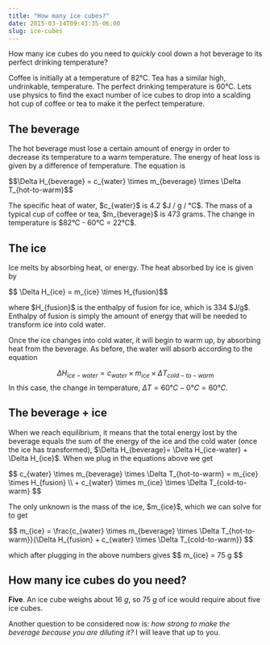 ```yaml
---
title: "How many ice cubes?"
date: 2015-03-14T09:43:35-06:00
slug: ice-cubes
---
```


<script type="text/javascript" src="https://cdnjs.cloudflare.com/ajax/libs/mathjax/2.7.1/MathJax.js?config=TeX-AMS-MML_HTMLorMML">
</script>
<script type="text/x-mathjax-config">
MathJax.Hub.Config({
  tex2jax: {
    inlineMath: [['$','$'], ['\\(','\\)']],
    displayMath: [['$$','$$'], ['\[','\]']],
    processEscapes: true,
    processEnvironments: true,
    "HTML-CSS": { 
         linebreaks: { automatic: true }
    },
    SVG: { 
         linebreaks: { automatic: true } 
    },
    skipTags: ['script', 'noscript', 'style', 'textarea', 'pre'],
    TeX: { equationNumbers: { autoNumber: "AMS" },
         extensions: ["AMSmath.js", "AMSsymbols.js"] }
  }
});
</script>

<script type="text/x-mathjax-config">
  MathJax.Hub.Queue(function() {
    // Fix <code> tags after MathJax finishes running. This is a
    // hack to overcome a shortcoming of Markdown. Discussion at
    // https://github.com/mojombo/jekyll/issues/199
    var all = MathJax.Hub.getAllJax(), i;
    for(i = 0; i < all.length; i += 1) {
        all[i].SourceElement().parentNode.className += ' has-jax';
    }
});
</script>


How many ice cubes do you need to *quickly* cool down a hot beverage to its perfect drinking temperature?

Coffee is initially at a temperature of 82°C. Tea has a similar high, undrinkable, temperature. The perfect drinking temperature is 60°C. Lets use physics to find the exact number of ice cubes to drop into a scalding hot cup of coffee or tea to make it the perfect temperature.

## The beverage

The hot beverage must lose a certain amount of energy in order to decrease its temperature to a warm temperature. The energy of heat loss is given by a difference of temperature. The equation is

<p>
$$\Delta H_{beverage} = c_{water} \times m_{beverage} \times \Delta T_{hot-to-warm}$$
</p>

<p>
The specific heat of water, $c_{water}$ is 4.2 $J / g / °C$. The mass of a typical cup of coffee or tea, $m_{beverage}$  is 473 grams. The change in temperature is $82°C - 60°C = 22°C$.
</p>

## The ice

Ice melts by absorbing heat, or energy. The heat absorbed by ice is given by

<p>$$ \Delta H_{ice} = m_{ice} \times H_{fusion}$$</p>

<p>
where $H_{fusion}$ is the enthalpy of fusion for ice, which is 334 $J/g$. Enthalpy of fusion is simply the amount of energy that will be needed to transform ice into cold water.
</p>

<p>
Once the ice changes into cold water, it will begin to warm up, by absorbing heat from the beverage. As before, the water will absorb according to the equation 

$$\Delta H_{ice-water} = c_{water} \times m_{ice} \times \Delta T_{cold-to-warm}$$ 
In this case, the change in temperature, $\Delta T = 60°C - 0°C = 60°C$.
</p>

## The beverage + ice

<p>
When we reach equilibrium, it means that the total energy lost by the beverage equals the sum of the energy of the ice and the cold water (once the ice has transformed), $\Delta H_{beverage}= \Delta H_{ice-water} + \Delta H_{ice}$. When we plug in the equations above we get
</p>
$$
c_{water} \times m_{beverage} \times \Delta T_{hot-to-warm} = m_{ice} \times H_{fusion} \\
+ c_{water} \times m_{ice} \times \Delta T_{cold-to-warm}
$$
<p>
The only unknown is the mass of the ice, $m_{ice}$, which we can solve for to get
</p>
$$
m_{ice} = \frac{c_{water} \times m_{beverage} \times \Delta T_{hot-to-warm}}{\Delta H_{fusion} + c_{water} \times \Delta T_{cold-to-warm}}
$$
<p>
which after plugging in the above numbers gives
$$
m_{ice} = 75 g
$$
</p>

## How many ice cubes do you need? 

**Five**. An ice cube weighs about 16 $g$, so 75 $g$ of ice would require about five ice cubes.

Another question to be considered now is: *how strong to make the beverage because you are diluting it?* I will leave that up to you.